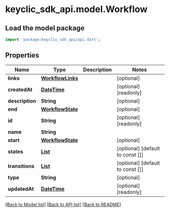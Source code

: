 # keyclic_sdk_api.model.Workflow

## Load the model package
```dart
import 'package:keyclic_sdk_api/api.dart';
```

## Properties
Name | Type | Description | Notes
------------ | ------------- | ------------- | -------------
**links** | [**WorkflowLinks**](WorkflowLinks.md) |  | [optional] 
**createdAt** | [**DateTime**](DateTime.md) |  | [optional] [readonly] 
**description** | **String** |  | [optional] 
**end** | [**WorkflowState**](WorkflowState.md) |  | [optional] 
**id** | **String** |  | [optional] [readonly] 
**name** | **String** |  | 
**start** | [**WorkflowState**](WorkflowState.md) |  | [optional] 
**states** | [**List<WorkflowState>**](WorkflowState.md) |  | [optional] [default to const []]
**transitions** | [**List<WorkflowTransition>**](WorkflowTransition.md) |  | [optional] [default to const []]
**type** | **String** |  | [optional] 
**updatedAt** | [**DateTime**](DateTime.md) |  | [optional] [readonly] 

[[Back to Model list]](../README.md#documentation-for-models) [[Back to API list]](../README.md#documentation-for-api-endpoints) [[Back to README]](../README.md)


